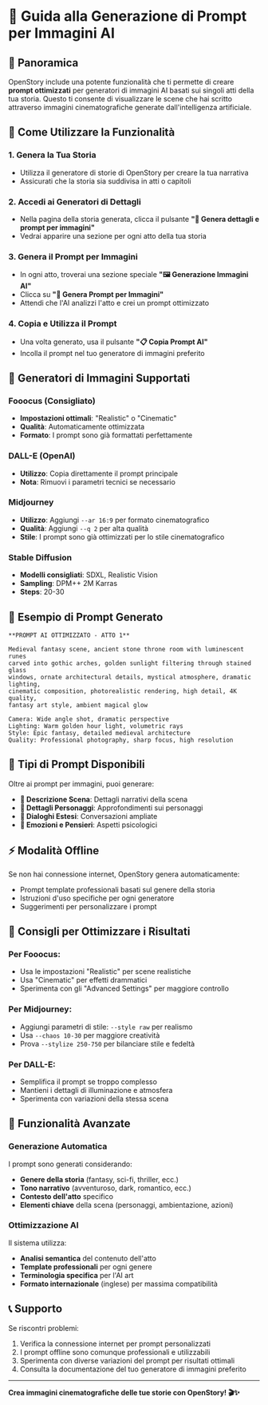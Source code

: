 # 🎨 Guida alla Generazione di Prompt per Immagini AI

## 📖 Panoramica

OpenStory include una potente funzionalità che ti permette di creare **prompt ottimizzati** per generatori di immagini AI basati sui singoli atti della tua storia. Questo ti consente di visualizzare le scene che hai scritto attraverso immagini cinematografiche generate dall'intelligenza artificiale.

## 🚀 Come Utilizzare la Funzionalità

### 1. Genera la Tua Storia
- Utilizza il generatore di storie di OpenStory per creare la tua narrativa
- Assicurati che la storia sia suddivisa in atti o capitoli

### 2. Accedi ai Generatori di Dettagli
- Nella pagina della storia generata, clicca il pulsante **"🎨 Genera dettagli e prompt per immagini"**
- Vedrai apparire una sezione per ogni atto della tua storia

### 3. Genera il Prompt per Immagini
- In ogni atto, troverai una sezione speciale **"🖼️ Generazione Immagini AI"**
- Clicca su **"🎨 Genera Prompt per Immagini"**
- Attendi che l'AI analizzi l'atto e crei un prompt ottimizzato

### 4. Copia e Utilizza il Prompt
- Una volta generato, usa il pulsante **"📋 Copia Prompt AI"**
- Incolla il prompt nel tuo generatore di immagini preferito

## 🎯 Generatori di Immagini Supportati

### Fooocus (Consigliato)
- **Impostazioni ottimali**: "Realistic" o "Cinematic"
- **Qualità**: Automaticamente ottimizzata
- **Formato**: I prompt sono già formattati perfettamente

### DALL-E (OpenAI)
- **Utilizzo**: Copia direttamente il prompt principale
- **Nota**: Rimuovi i parametri tecnici se necessario

### Midjourney
- **Utilizzo**: Aggiungi `--ar 16:9` per formato cinematografico
- **Qualità**: Aggiungi `--q 2` per alta qualità
- **Stile**: I prompt sono già ottimizzati per lo stile cinematografico

### Stable Diffusion
- **Modelli consigliati**: SDXL, Realistic Vision
- **Sampling**: DPM++ 2M Karras
- **Steps**: 20-30

## 📝 Esempio di Prompt Generato

```
**PROMPT AI OTTIMIZZATO - ATTO 1**

Medieval fantasy scene, ancient stone throne room with luminescent runes 
carved into gothic arches, golden sunlight filtering through stained glass 
windows, ornate architectural details, mystical atmosphere, dramatic lighting, 
cinematic composition, photorealistic rendering, high detail, 4K quality, 
fantasy art style, ambient magical glow

Camera: Wide angle shot, dramatic perspective
Lighting: Warm golden hour light, volumetric rays
Style: Epic fantasy, detailed medieval architecture
Quality: Professional photography, sharp focus, high resolution
```

## 🎨 Tipi di Prompt Disponibili

Oltre ai prompt per immagini, puoi generare:

- **📝 Descrizione Scena**: Dettagli narrativi della scena
- **👥 Dettagli Personaggi**: Approfondimenti sui personaggi
- **💬 Dialoghi Estesi**: Conversazioni ampliate
- **💭 Emozioni e Pensieri**: Aspetti psicologici

## ⚡ Modalità Offline

Se non hai connessione internet, OpenStory genera automaticamente:
- Prompt template professionali basati sul genere della storia
- Istruzioni d'uso specifiche per ogni generatore
- Suggerimenti per personalizzare i prompt

## 🔧 Consigli per Ottimizzare i Risultati

### Per Fooocus:
- Usa le impostazioni "Realistic" per scene realistiche
- Usa "Cinematic" per effetti drammatici
- Sperimenta con gli "Advanced Settings" per maggiore controllo

### Per Midjourney:
- Aggiungi parametri di stile: `--style raw` per realismo
- Usa `--chaos 10-30` per maggiore creatività
- Prova `--stylize 250-750` per bilanciare stile e fedeltà

### Per DALL-E:
- Semplifica il prompt se troppo complesso
- Mantieni i dettagli di illuminazione e atmosfera
- Sperimenta con variazioni della stessa scena

## 🌟 Funzionalità Avanzate

### Generazione Automatica
I prompt sono generati considerando:
- **Genere della storia** (fantasy, sci-fi, thriller, ecc.)
- **Tono narrativo** (avventuroso, dark, romantico, ecc.)
- **Contesto dell'atto** specifico
- **Elementi chiave** della scena (personaggi, ambientazione, azioni)

### Ottimizzazione AI
Il sistema utilizza:
- **Analisi semantica** del contenuto dell'atto
- **Template professionali** per ogni genere
- **Terminologia specifica** per l'AI art
- **Formato internazionale** (inglese) per massima compatibilità

## 📞 Supporto

Se riscontri problemi:
1. Verifica la connessione internet per prompt personalizzati
2. I prompt offline sono comunque professionali e utilizzabili
3. Sperimenta con diverse variazioni del prompt per risultati ottimali
4. Consulta la documentazione del tuo generatore di immagini preferito

---

**Crea immagini cinematografiche delle tue storie con OpenStory! 🎬✨** 